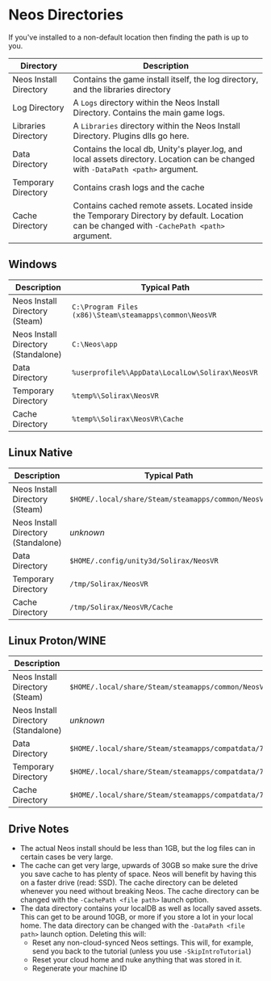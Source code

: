 # Neos Directories

If you've installed to a non-default location then finding the path is up to you.

| Directory | Description |
| --------- |------------ |
| Neos Install Directory | Contains the game install itself, the log directory, and the libraries directory |
| Log Directory | A `Logs` directory within the Neos Install Directory. Contains the main game logs. |
| Libraries Directory | A `Libraries` directory within the  Neos Install Directory. Plugins dlls go here.
| Data Directory | Contains the local db, Unity's player.log, and local assets directory. Location can be changed with `-DataPath <path>` argument. |
| Temporary Directory | Contains crash logs and the cache |
| Cache Directory | Contains cached remote assets. Located inside the Temporary Directory by default. Location can be changed with `-CachePath <path>` argument. |

## Windows

| Description | Typical Path |
| ----------- | ------------ |
| Neos Install Directory (Steam) | `C:\Program Files (x86)\Steam\steamapps\common\NeosVR` |
| Neos Install Directory (Standalone) | `C:\Neos\app` |
| Data Directory | `%userprofile%\AppData\LocalLow\Solirax\NeosVR` |
| Temporary Directory | `%temp%\Solirax\NeosVR` |
| Cache Directory | `%temp%\Solirax\NeosVR\Cache` |

## Linux Native

| Description | Typical Path |
| ----------- | ------------ |
| Neos Install Directory (Steam) | `$HOME/.local/share/Steam/steamapps/common/NeosVR` |
| Neos Install Directory (Standalone) | *unknown* |
| Data Directory | `$HOME/.config/unity3d/Solirax/NeosVR` |
| Temporary Directory | `/tmp/Solirax/NeosVR` |
| Cache Directory | `/tmp/Solirax/NeosVR/Cache` |

## Linux Proton/WINE

| Description | Typical Path |
| ----------- | ------------ |
| Neos Install Directory (Steam) | `$HOME/.local/share/Steam/steamapps/common/NeosVR` |
| Neos Install Directory (Standalone) | *unknown* |
| Data Directory | `$HOME/.local/share/Steam/steamapps/compatdata/740250/pfx/drive_c/users/steamuser/AppData/LocalLow/Solirax/NeosVR` |
| Temporary Directory | `$HOME/.local/share/Steam/steamapps/compatdata/740250/pfx/drive_c/users/steamuser/Temp/Solirax/NeosVR` |
| Cache Directory | `$HOME/.local/share/Steam/steamapps/compatdata/740250/pfx/drive_c/users/steamuser/Temp/Solirax/NeosVR/Cache` |

## Drive Notes

- The actual Neos install should be less than 1GB, but the log files can in certain cases be very large.
- The cache can get very large, upwards of 30GB so make sure the drive you save cache to has plenty of space. Neos will benefit by having this on a faster drive (read: SSD). The cache directory can be deleted whenever you need without breaking Neos. The cache directory can be changed with the `-CachePath <file path>` launch option.
- The data directory contains your localDB as well as locally saved assets. This can get to be around 10GB, or more if you store a lot in your local home. The data directory can be changed with the `-DataPath <file path>` launch option. Deleting this will:
  - Reset any non-cloud-synced Neos settings. This will, for example, send you back to the tutorial (unless you use `-SkipIntroTutorial`)
  - Reset your cloud home and nuke anything that was stored in it.
  - Regenerate your machine ID
